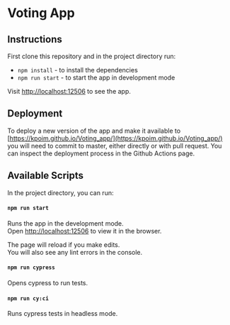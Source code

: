 # Voting App

## Instructions
First clone this repository and in the project directory run:
- `npm install` - to install the dependencies
- `npm run start` - to start the app in development mode

Visit [http://localhost:12506](http://localhost:12506) to see the app.

## Deployment
To deploy a new version of the app and make it available to [https://kpoim.github.io/Voting_app/](https://kpoim.github.io/Voting_app/) you will need to commit to master, either directly or with pull request. You can inspect the deployment process in the Github Actions page.
## Available Scripts

In the project directory, you can run:
#### `npm run start`

Runs the app in the development mode.\
Open [http://localhost:12506](http://localhost:12506) to view it in the browser.

The page will reload if you make edits.\
You will also see any lint errors in the console.

#### `npm run cypress`

Opens cypress to run tests.

#### `npm run cy:ci`

Runs cypress tests in headless mode.

